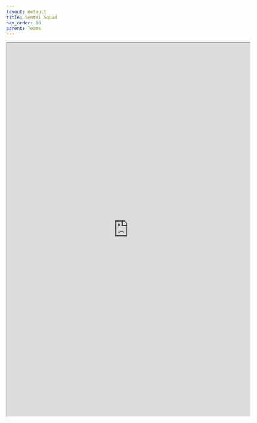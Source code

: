 ```yaml
---
layout: default
title: Sentai Squad
nav_order: 16
parent: Teams
---
```


<iframe width=650 height=1000 scrolling="yes" src="https://docs.google.com/document/d/e/2PACX-1vT4_dpRQVBkONb5UtvVnXM5-_6d1xp3oE5a9V_nV7h2IudwlH4bg_sEunvajidohWxph9CSuI5TfZTW/pub?embedded=true"></iframe>
